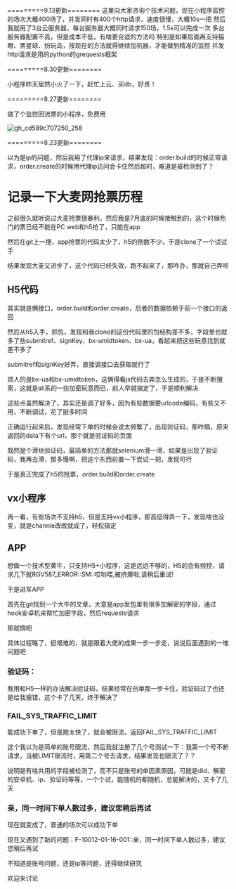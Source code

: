 =========9.13更新========
这里向大家咨询个技术问题，现在小程序监控的场次大概400场了，并发同时有400个http请求，速度很慢，大概10s一把
然后我就用了3台云服务器，每台服务器大概同时请求150场，1.5s可以完成一次
多台服务器配置不高，但是成本不低，有啥更合适的方法吗
特别是如果后面再支持猫眼、票星球、纷玩岛，按现在的方法就得继续加机器，才能做到精准的监控
并发http请求是用的python的grequests框架

=========8.30更新========

小程序昨天居然小火了一下，赶忙上云、买db，好贵！

=========8.27更新========

做了个监控回流票的小程序，免费用

![gh_cd589c707250_258](https://github.com/gxh27954/damai_requests/assets/24693917/7edab18a-ef28-4cb8-a379-7f0ae740ac4f)


=========8.23更新========

以为是ip的问题，然后我用了代理ip来请求，结果发现：order.build的时候正常请求，order.create的时候用代理ip访问会卡住然后超时，难道是被检测到了？


# 记录一下大麦网抢票历程

之前很久就听说过大麦抢票很暴利，然后我是7月底的时候接触到的，这个时候热门的票已经不能在PC web和h5抢了，只能在app

然后在git上一搜，app抢票的代码太少了，h5的倒数不少，于是clone了一个试试手

结果发现大麦又进步了，这个代码已经失效，跑不起来了，那咋办，那就自己弄呗

## H5代码
其实就是俩接口，order.build和order.create，后者的数据依赖于前一个接口的返回

然后从h5入手，抓包，发现和我clone的这份代码里的包结构差不多，字段里也就多了些submitref、signKey、bx-umidtoken、bx-ua，看起来把这些玩意找到就差不多了

submitref和signKey好弄，直接调接口去获取就行了

烦人的是bx-ua和bx-umidtoken，这俩得看js代码去弄怎么生成的，于是不断搜索，这就是ali系的一些加密玩意而已，前人早就搞定了，于是顺利解决

这些点虽然解决了，其实还是调了好多，因为有些数据要urlcode编码，有些又不用，不断调试，花了挺多时间

正确运行起来后，发现经常下单的时候会说太频繁了，出现验证码，那咋搞，原来返回的data下有个url，那个就是验证码的页面

既然是个滑块验证码，最简单的方法那就selenium滑一滑，如果是出现了验证码，我再去滑，那多慢啊，把这个东西前置一下尝试一把，发现可行

于是真正完成了h5的抢票，order.build和order.create

## vx小程序
再一看，有些场次不支持h5，但是支持vx小程序，那高低得弄一下，发现啥也没变，就是channle改改就成了，轻松搞定

## APP
想做一个技术型黄牛，只支持H5+小程序，这是远远不够的，H5的会有频控，请求几下就RGV587_ERROR::SM::哎哟喂,被挤爆啦,请稍后重试!

于是进军APP

首先在git找到一个大牛的文章，大意是app发包里有很多加解密的字段，通过hook安卓机来帮忙加密字段，然后requests请求

那就搞吧

具体过程略了，挺艰难的，就是跟着大佬的成果一步一步走，说说后面遇到的一堆问题吧

### 验证码：
我用和H5一样的办法解决验证码，结果经常在创单那一步卡住，验证码过了也还是给我报错，这个卡了几天，终于解决了

### FAIL_SYS_TRAFFIC_LIMIT
能成功下单了，但是跑太快了，就会被限流，返回FAIL_SYS_TRAFFIC_LIMIT

这个我以为是简单的账号限流，然后我就注册了几个号测试一下：我第一个号不断请求，当被LIMIT限流时，用第二个号去请求，结果发现也限流了？？

说明是有啥共用的字段被检测了，而不只是账号的单因素原因，可能是did、解密的安卓机、ip、验证码等等，一个个试，能随机的都随机，总能解决的，又卡了几天

### 亲，同一时间下单人数过多，建议您稍后再试
现在就变成了，普通的场次可以成功下单

现在又遇到了新的问题：F-10012-01-16-001::亲，同一时间下单人数过多，建议您稍后再试

不知道是账号问题，还是ip等问题，还得继续研究

欢迎来讨论
